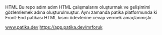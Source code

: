HTML
Bu repo adım adım HTML çalışmalarını oluşturmak ve gelişimimi gözlemlemek adına oluşturulmuştur. Aynı zamanda patika platformunda ki Front-End patikası HTML kısmı ödevlerine cevap vermek amaçlanmıştır.

www.patika.dev https://app.patika.dev/mrforuk

